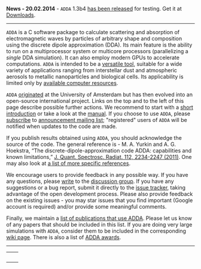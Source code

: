 **News - 20.02.2014** - `ADDA` 1.3b4 [has been released](http://groups.google.com/forum/#!topic/adda-announce/Wy2C-WkWU24) for testing. Get it at [Downloads](Downloads.md).


---


`ADDA` is a C software package to calculate scattering and absorption of electromagnetic waves by particles of arbitrary shape and composition using the discrete dipole approximation (DDA). Its main feature is the ability to run on a multiprocessor system or multicore processors (parallelizing a _single_ DDA simulation). It can also employ modern GPUs to accelerate computations. `ADDA` is intended to be a [versatile tool](Features.md), suitable for a wide variety of applications ranging from interstellar dust and atmospheric aerosols to metallic nanoparticles and biological cells. Its applicability is limited only by [available computer resources](LargestSimulations.md).

`ADDA` [originated](EarlyHistory.md) at the University of Amsterdam but has then evolved into an open-source international project. Links on the top and to the left of this page describe possible further actions. We recommend to start with a [short introduction](GettingStarted.md) or take a look at the [manual](http://a-dda.googlecode.com/svn/trunk/doc/manual.pdf). If you choose to use `ADDA`, please [subscribe](mailto:adda-announce+subscribe@googlegroups.com) to [announcement mailing list](http://groups.google.com/group/adda-announce); "registered" users of `ADDA` will be notified when updates to the code are made.

If you publish results obtained using `ADDA`, you should acknowledge the source of the code. The general reference is - M. A. Yurkin and A. G. Hoekstra, “The discrete-dipole-approximation code ADDA: capabilities and known limitations,” [J. Quant. Spectrosc. Radiat.  112, 2234-2247 (2011)](http://dx.doi.org/10.1016/j.jqsrt.2011.01.031).
One may also look at [a list of more specific references](References.md).

We encourage users to provide feedback in any possible way. If you have any questions, please [write](mailto:adda-discuss@googlegroups.com) to the [discussion group](http://groups.google.com/group/adda-discuss). If you have any suggestions or a bug report, submit it directly to the [issue tracker](http://code.google.com/p/a-dda/issues/list), taking advantage of the open development process. Please also provide feedback on the existing issues - you may star issues that you find important (Google account is required) and/or provide some meaningful comments.

Finally, we maintain a [list of publications that use ADDA](Publications.md). Please let us know of any papers that should be included in this list. If you are doing very large simulations with `ADDA`, consider them to be included in the corresponding [wiki page](LargestSimulations.md). There is also a list of [ADDA awards](Awards.md).


---


<table width='100%'><tr valign='top'>
<td align='left'>
<wiki:gadget url="http://www.ohloh.net/p/26952/widgets/project_search_code.xml" height="195" width="350" border="0"/><br>
</td>
<td align='right'>
<wiki:gadget url="http://www.ohloh.net/p/26952/widgets/project_basic_stats.xml" height="220" width="350" border="0"/><br>
</td>
</tr></table>